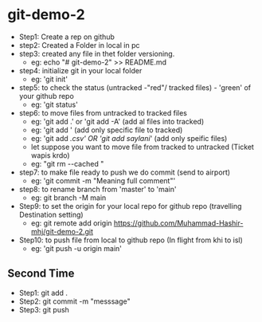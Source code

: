# git-demo-2

- Step1: Create a rep on github
- step2: Created a Folder in local in pc
- step3: created any file in thet folder versioning.
    - eg: echo "# git-demo-2" >> README.md
- step4: initialize git in your local folder
    - eg: 'git init'
- step5: to check the status (untracked -"red"/ tracked files) - 'green' of your github repo
    - eg: 'git status'
- step6: to move files from untracked to tracked files
    - eg: 'git add .' or 'git add -A' (add al files into tracked)
    - eg: 'git add <file name>' (add only specific file to tracked)
    - eg: 'git add *.csv' OR 'git add saylani*' (add only speific files)
    - let suppose you want to move file from tracked to untracked (Ticket wapis krdo) 
    - eg: "git rm --cached <file>"
- step7: to make file ready to push we do commit (send to airport)
    - eg: 'git commit -m "Meaning full comment"'
- step8: to rename branch from 'master' to 'main'
    - eg: git branch -M main
- Step9: to set the origin for your local repo for github repo (travelling Destination setting)
    - eg: git remote add origin https://github.com/Muhammad-Hashir-mhj/git-demo-2.git
- Step10: to push file from local to github repo (In flight from khi to isl)
    - eg: 'git push -u origin main'

## Second Time 

- Step1: git add .
- Step2: git commit -m "messsage"
- Step3: git push
